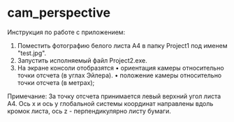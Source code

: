 # cam_perspective
Инструкция по работе с приложением:

1. Поместить фотографию белого листа А4 в папку Project1 под именем "test.jpg".
2. Запустить исполняемый файл Project2.exe.
3. На экране консоли отобразятся
  • ориентация камеры относительно точки отсчета (в углах Эйлера).
  • положение камеры относительно точки отсчета (в метрах);

Примечание: За точку отсчета принимается левый верхний угол листа A4. Ось x  и ось y глобальной системы координат направлены вдоль кромок листа, ось z - перпендикулярно листу бумаги.
    
